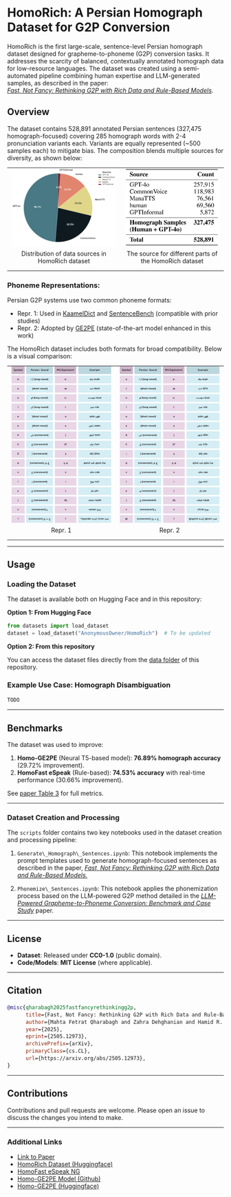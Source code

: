 # HomoRich: A Persian Homograph Dataset for G2P Conversion  

HomoRich is the first large-scale, sentence-level Persian homograph dataset designed for grapheme-to-phoneme (G2P) conversion tasks. It addresses the scarcity of balanced, contextually annotated homograph data for low-resource languages. The dataset was created using a semi-automated pipeline combining human expertise and LLM-generated samples, as described in the paper:  
*[Fast, Not Fancy: Rethinking G2P with Rich Data and Rule-Based Models](https://arxiv.org/abs/2505.12973)*.  

## Overview 
The dataset contains 528,891 annotated Persian sentences (327,475 homograph-focused) covering 285 homograph words with 2-4 pronunciation variants each. Variants are equally represented (~500 samples each) to mitigate bias. The composition blends multiple sources for diversity, as shown below:

<div align="center">
  
<table style="border: none; border-collapse: collapse; margin: 0 auto;">
  <tr style="border: none;">
    <td style="border: none; padding: 0 10px; text-align: center;">
      <img src="./assets/composition-figure.png" width="400"/>
      <p style="margin-top: 5px;">Distribution of data sources in HomoRich dataset</p>
    </td>
    <td style="border: none; padding: 0 10px; text-align: center;">
      <img src="./assets/composition-table.png" width="362"/>
      <p style="margin-top: 5px;">The source for different parts of the HomoRich dataset</p>
    </td>
  </tr>
</table>

</div>


### Phoneme Representations:
Persian G2P systems use two common phoneme formats:

- Repr. 1: Used in [KaamelDict](https://huggingface.co/datasets/MahtaFetrat/KaamelDict) and [SentenceBench](https://huggingface.co/datasets/MahtaFetrat/SentenceBench) (compatible with prior studies)
- Repr. 2: Adopted by [GE2PE](https://github.com/Sharif-SLPL/GE2PE) (state-of-the-art model enhanced in this work)

The HomoRich dataset includes both formats for broad compatibility. Below is a visual comparison:

<div align="center">

<table style="border: none; border-collapse: collapse; margin: 0 auto; width: auto;">
  <tr style="border: none;">
    <td style="border: none; padding: 0 10px; text-align: center;">
      <img src="./assets/our-repr.png" width="400"/>
      <p style="margin-top: 5px;">Repr. 1</p>
    </td>
    <td style="border: none; padding: 0 10px; text-align: center;">
      <img src="./assets/ge2pe-repr.png" width="400"/>
      <p style="margin-top: 5px;">Repr. 2</p>
    </td>
  </tr>
</table>

</div>


---

## Usage  
### Loading the Dataset  
The dataset is available both on Hugging Face and in this repository:

**Option 1: From Hugging Face**  
```python
from datasets import load_dataset  
dataset = load_dataset("AnonymousOwner/HomoRich")  # To be updated
```

**Option 2: From this repository**  

You can access the dataset files directly from the [data folder](./data) of this repository.

### Example Use Case: Homograph Disambiguation  
```python  
TODO  
```
---

## Benchmarks  
The dataset was used to improve:  
1. **Homo-GE2PE** (Neural T5-based model): **76.89% homograph accuracy** (29.72% improvement).  
2. **HomoFast eSpeak** (Rule-based): **74.53% accuracy** with real-time performance (30.66% improvement).  

See [paper Table 3](#) for full metrics.  

---

### Dataset Creation and Processing

The `scripts` folder contains two key notebooks used in the dataset creation and processing pipeline:

1. `Generate\_Homograph\_Sentences.ipynb`: This notebook implements the prompt templates used to generate homograph-focused sentences as described in the paper, *[Fast, Not Fancy: Rethinking G2P with Rich Data and Rule-Based Models.](https://arxiv.org/abs/2505.12973)*

2. `Phonemize\_Sentences.ipynb`: This notebook applies the phonemization process based on the LLM-powered G2P method detailed in the *[LLM-Powered Grapheme-to-Phoneme Conversion: Benchmark and Case Study](https://ieeexplore.ieee.org/abstract/document/10888370)* paper.

---

## License  
- **Dataset**: Released under **CC0-1.0** (public domain).  
- **Code/Models**: **MIT License** (where applicable).  

---

## Citation  
```bibtex  
@misc{qharabagh2025fastfancyrethinkingg2p,
      title={Fast, Not Fancy: Rethinking G2P with Rich Data and Rule-Based Models}, 
      author={Mahta Fetrat Qharabagh and Zahra Dehghanian and Hamid R. Rabiee},
      year={2025},
      eprint={2505.12973},
      archivePrefix={arXiv},
      primaryClass={cs.CL},
      url={https://arxiv.org/abs/2505.12973}, 
}
```

---

## Contributions

Contributions and pull requests are welcome. Please open an issue to discuss the changes you intend to make.

---

### Additional Links  
- [Link to Paper](https://arxiv.org/abs/2505.12973)
- [HomoRich Dataset (Huggingface)](https://huggingface.co/datasets/MahtaFetrat/HomoRich-G2P-Persian)
- [HomoFast eSpeak NG](https://github.com/MahtaFetrat/HomoFast-eSpeak-Persian)
- [Homo-GE2PE Model (Github)](https://github.com/MahtaFetrat/Homo-GE2PE-Persian/)
- [Homo-GE2PE (Huggingface)](https://huggingface.co/MahtaFetrat/Homo-GE2PE-Persian)


